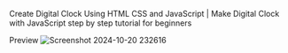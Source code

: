 Create Digital Clock Using HTML CSS and JavaScript | Make Digital Clock with JavaScript step by step tutorial for beginners

Preview
![Screenshot 2024-10-20 232616](https://github.com/user-attachments/assets/c4669b61-007f-43c5-8502-45d457e0a71b)
